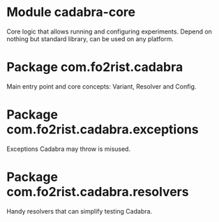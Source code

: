 # Module cadabra-core
Core logic that allows running and configuring experiments.
Depend on nothing but standard library, can be used on any platform.

# Package com.fo2rist.cadabra
Main entry point and core concepts: Variant, Resolver and Config.

# Package com.fo2rist.cadabra.exceptions
Exceptions Cadabra may throw is misused.

# Package com.fo2rist.cadabra.resolvers
Handy resolvers that can simplify testing Cadabra.